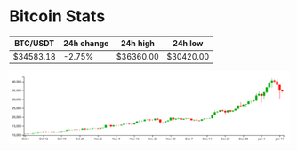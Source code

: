 # Bitcoin Stats

BTC/USDT|24h change|24h high|24h low|
|---|---|---|---|
|$34583.18|-2.75%|$36360.00|$30420.00|

<img src="./chart.svg">
